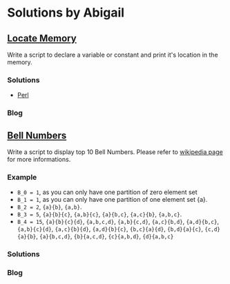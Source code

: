 # Solutions by Abigail
## [Locate Memory](https://perlweeklychallenge.org/blog/perl-weekly-challenge-108/#TASK1)

Write a script to declare a variable or constant and print it's
location in the memory.

### Solutions
* [Perl](perl/ch-1.pl)

### Blog


## [Bell Numbers](https://perlweeklychallenge.org/blog/perl-weekly-challenge-108/#TASK2)

Write a script to display top 10 Bell Numbers. Please refer to
[wikipedia page](https://en.wikipedia.org/wiki/Bell_number) for
more informations.

### Example
* `B_0 = 1`, as you can only have one partition of zero element set
* `B_1 = 1`, as you can only have one partition of one element set {a}.
* `B_2 = 2`, `{a}{b}`, `{a,b}`.
* `B_3 = 5`, `{a}{b}{c}`, `{a,b}{c}`, `{a}{b,c}`, `{a,c}{b}`, `{a,b,c}`.
* `B_4 = 15`, `{a}{b}{c}{d}`, `{a,b,c,d}`, `{a,b}{c,d}`, `{a,c}{b,d}`,
              `{a,d}{b,c}`, `{a,b}{c}{d}`, `{a,c}{b}{d}`, `{a,d}{b}{c}`,
              `{b,c}{a}{d}`, `{b,d}{a}{c}`, `{c,d}{a}{b}`, `{a}{b,c,d}`,
              `{b}{a,c,d}`, `{c}{a,b,d}`, `{d}{a,b,c}`

### Solutions

### Blog

